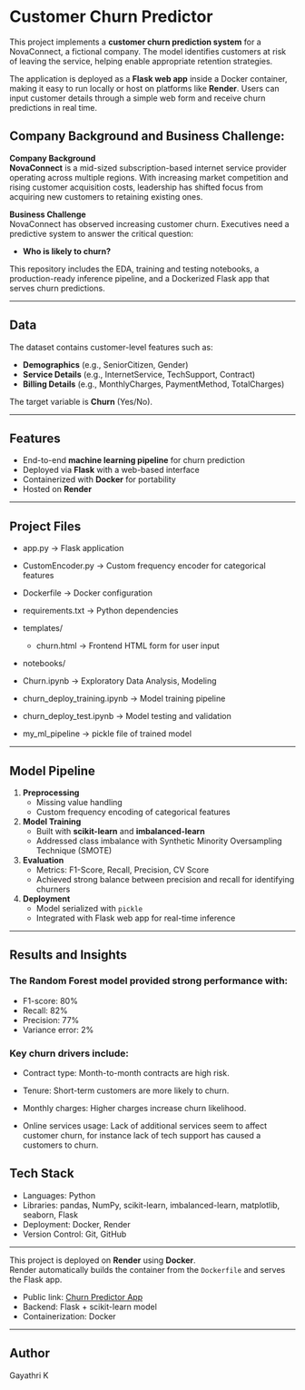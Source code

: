 # Customer Churn Predictor

This project implements a **customer churn prediction system** for a NovaConnect, a fictional company. The model identifies customers at risk of leaving the service, helping enable appropriate retention strategies.  

The application is deployed as a **Flask web app** inside a Docker container, making it easy to run locally or host on platforms like **Render**. Users can input customer details through a simple web form and receive churn predictions in real time.

## Company Background and Business Challenge:

**Company Background**  
**NovaConnect** is a mid-sized subscription-based internet service provider operating across multiple regions. With increasing market competition and rising customer acquisition costs, leadership has shifted focus from acquiring new customers to retaining existing ones.

**Business Challenge**  
NovaConnect has observed increasing customer churn. Executives need a predictive system to answer the critical question:

- **Who is likely to churn?**

This repository includes the EDA, training and testing notebooks, a production-ready inference pipeline, and a Dockerized Flask app that serves churn predictions.

---

## Data
The dataset contains customer-level features such as:
- **Demographics** (e.g., SeniorCitizen, Gender)
- **Service Details** (e.g., InternetService, TechSupport, Contract)
- **Billing Details** (e.g., MonthlyCharges, PaymentMethod, TotalCharges)

The target variable is **Churn** (Yes/No).

---

## Features
- End-to-end **machine learning pipeline** for churn prediction
- Deployed via **Flask** with a web-based interface
- Containerized with **Docker** for portability
- Hosted on **Render**

---

## Project Files

- app.py -> Flask application

- CustomEncoder.py -> Custom frequency encoder for categorical features
  
- Dockerfile -> Docker configuration
  
- requirements.txt -> Python dependencies
  
- templates/
  
  - churn.html -> Frontend HTML form for user input
    
-  notebooks/
  
  - Churn.ipynb -> Exploratory Data Analysis, Modeling
    
  - churn_deploy_training.ipynb -> Model training pipeline
    
  - churn_deploy_test.ipynb -> Model testing and validation
    
- my_ml_pipeline -> pickle file of trained model



---

## Model Pipeline
1. **Preprocessing**
   - Missing value handling
   - Custom frequency encoding of categorical features
2. **Model Training**
   - Built with **scikit-learn** and **imbalanced-learn**
   - Addressed class imbalance with Synthetic Minority Oversampling Technique (SMOTE)
3. **Evaluation**
   - Metrics: F1-Score, Recall, Precision, CV Score
   - Achieved strong balance between precision and recall for identifying churners
4. **Deployment**
   - Model serialized with `pickle`
   - Integrated with Flask web app for real-time inference

---


## Results and Insights

### The Random Forest model provided strong performance with:
- F1-score: 80%
- Recall: 82%
- Precision: 77%
- Variance error: 2%

### Key churn drivers include:

- Contract type: Month-to-month contracts are high risk.

- Tenure: Short-term customers are more likely to churn.

- Monthly charges: Higher charges increase churn likelihood.

- Online services usage: Lack of additional services seem to affect customer churn, for instance lack of tech support has caused a customers to churn.


## Tech Stack

- Languages: Python
- Libraries: pandas, NumPy, scikit-learn, imbalanced-learn, matplotlib, seaborn, Flask
- Deployment: Docker, Render
- Version Control: Git, GitHub

---

This project is deployed on **Render** using **Docker**.  
Render automatically builds the container from the `Dockerfile` and serves the Flask app.  

- Public link: [Churn Predictor App](https://churn-predictor-sbr0.onrender.com)
- Backend: Flask + scikit-learn model
- Containerization: Docker

---
## Author
Gayathri K

